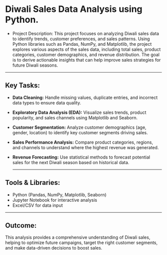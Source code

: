 # Diwali Sales Data Analysis using Python. 
- Project Description: This project focuses on analyzing Diwali sales data to identify trends, customer preferences, and sales patterns. Using Python libraries such as Pandas, NumPy, and Matplotlib, the project explores various aspects of the sales data, including total sales, product categories, customer demographics, and revenue distribution. The goal is to derive actionable insights that can help improve sales strategies for future Diwali seasons.
------------------------------

## Key Tasks:

- **Data Cleaning:** Handle missing values, duplicate entries, and incorrect data types to ensure data quality.
- **Exploratory Data Analysis (EDA):** Visualize sales trends, product popularity, and sales channels using Matplotlib and Seaborn.
- **Customer Segmentation:** Analyze customer demographics (age, gender, location) to identify key customer segments driving sales.
- **Sales Performance Analysis:** Compare product categories, regions, and channels to understand where the highest revenue was generated.
- **Revenue Forecasting:** Use statistical methods to forecast potential sales for the next Diwali season based on historical data.

  ---------------------------------------------------------
 ## Tools & Libraries:

- Python (Pandas, NumPy, Matplotlib, Seaborn)
- Jupyter Notebook for interactive analysis
- Excel/CSV for data input

------------------------------------------
## Outcome:
This analysis provides a comprehensive understanding of Diwali sales, helping to optimize future campaigns, target the right customer segments, and make data-driven decisions to boost sales.
